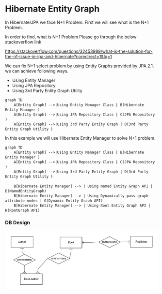 # Hibernate Entity Graph
 In Hibernate/JPA we face N+1 Problem. First we will see what is the N+1 Problem.
 
 In order to find, what is N+1 Problem Please go through the below stackoverflow link
 
 https://stackoverflow.com/questions/32453989/what-is-the-solution-for-the-n1-issue-in-jpa-and-hibernate?noredirect=1&lq=1
   
 We can fix N+1 select problem by using Entity Graphs provided by JPA 2.1. we can achieve following ways. 
 
 - Using Entity Manager
 - Using JPA Repository
 - Using 3rd Party Entity Graph Utility
  
```mermaid
graph TD
	A[Entity Graph] -->|Using Entity Manager Class | B(Hibernate Entity Manager )
	A[Entity Graph] -->|Using JPA Repository Class | C(JPA Repository )
	A[Entity Graph] -->|Using 3rd Party Entity Graph | D(3rd Party Entity Graph Utility )
```


In this example we will use Hibernate Entity Manager to solve N+1 problem.





```mermaid
graph TD
	A[Entity Graph] -->|Using Entity Manager Class | B(Hibernate Entity Manager )
	A[Entity Graph] -->|Using JPA Repository Class | C(JPA Repository )
	A[Entity Graph] -->|Using 3rd Party Entity Graph | D(3rd Party Entity Graph Utility )
	
	B[Hibernate Entity Manager] --> | Using Named Entity Graph API | E(NamedEntityGraph)
	B[Hibernate Entity Manager] --> | Using Dynamically pass graph attribute nodes | G(Dynamic Entity Graph API)
	B[Hibernate Entity Manager] --> | Using Root Entity Graph API | H(RootGraph API)
```
### DB Design

![alt text](/ERDiagram.png)


